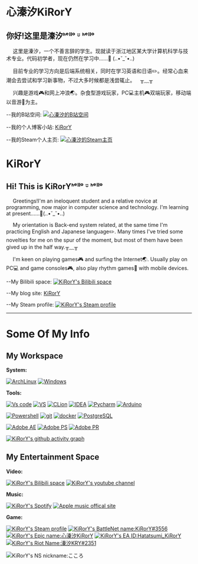 # 心溱汐KiRorY
## 你好!这里是溱汐ᑋᵉᑊᑊᵒ ᵕ̈ ᑋᵉᑊᑊᵒ

&ensp;&ensp; 这里是溱汐，一个不善言辞的学生。现就读于浙江地区某大学计算机科学与技术专业。代码初学者，现在仍然在学习中......:blue_book:   (..•˘_˘•..)

&ensp;&ensp; 目前专业的学习方向是后端系统相关，同时在学习英语和日语:pencil2:。经常心血来潮会去尝试和学习新事物，不过大多时候都是浅尝辄止。&ensp;&ensp;╥﹏╥

&ensp;&ensp; 兴趣是游戏:video_game:和网上冲浪:earth_asia:。杂食型游戏玩家，PC:computer:主机:video_game:双端玩家，移动端以音游:musical_note:为主。

--我的B站空间: [![心溱汐的B站空间](https://img.shields.io/badge/心溱汐-pink?style=for-the-badge&logo=bilibili&logoColor=white)](https://space.bilibili.com/79834065)

--我的个人博客小站: [KiRorY](kirory.xyz)

--我的Steam个人主页: [![心溱汐的Steam主页](https://img.shields.io/badge/Steam-000000?style=for-the-badge&logo=steam&logoColor=white)](https://steamcommunity.com/id/Kokoro_Daze/)

# KiRorY
## Hi! This is KiRorYᑋᵉᑊᑊᵒ ᵕ̈ ᑋᵉᑊᑊᵒ
&ensp;&ensp; Greetings!I'm an ineloquent student and a relative novice at programming, now major in computer science and technology. I'm learning at present......:blue_book:(..•˘_˘•..)

&ensp;&ensp; My orientation is Back-end system related, at the same time I'm practicing English and Japanese language:pencil2:. Many times I've tried some novelties for me on the spur of the moment, but most of them have been gived up in the half way.╥﹏╥

&ensp;&ensp; I'm keen on playing games:video_game: and surfing the Internet:earth_asia:. Usually play on PC:computer: and game consoles:video_game:, also play rhythm games:musical_note: with mobile devices.

--My Bilibili space: [![KiRorY's Bilibili space](https://img.shields.io/badge/心溱汐-pink?style=for-the-badge&logo=bilibili&logoColor=white)](https://space.bilibili.com/79834065)

--My blog site: [KiRorY](kirory.xyz)

--My Steam profile: [![KiRorY's Steam profile](https://img.shields.io/badge/Steam-000000?style=for-the-badge&logo=steam&logoColor=white)](https://steamcommunity.com/id/Kokoro_Daze/)

---

# Some Of My Info
## My Workspace
<b>System:</b>

[![ArchLinux](https://img.shields.io/badge/Arch_Linux-1793D1?style=for-the-badge&logo=arch-linux&logoColor=white)](https://www.archlinux.org/)
[![Windows](https://img.shields.io/badge/Windows-0078D6?style=for-the-badge&logo=windows&logoColor=white)](https://www.microsoft.com/en-us/windows/)

<b>Tools:</b>

[![Vs code](https://img.shields.io/badge/Visual_Studio_Code-0078D4?style=for-the-badge&logo=visual%20studio%20code&logoColor=white)](https://code.visualstudio.com/)
[![VS](https://img.shields.io/badge/Visual_Studio-5C2D91?style=for-the-badge&logo=visual%20studio&logoColor=white)](https://visualstudio.microsoft.com/vs/)
[![CLion](https://img.shields.io/badge/CLion-000000?style=for-the-badge&logo=clion&logoColor=white)](https://www.jetbrains.com/clion/)
[![IDEA](https://img.shields.io/badge/IntelliJ_IDEA-000000.svg?style=for-the-badge&logo=intellij-idea&logoColor=white)](https://www.jetbrains.com/idea/)
[![Pycharm](https://img.shields.io/badge/PyCharm-000000.svg?&style=for-the-badge&logo=PyCharm&logoColor=white)](https://www.jetbrains.com/pycharm/)
[![Arduino](https://img.shields.io/badge/Arduino_IDE-00979D?style=for-the-badge&logo=arduino&logoColor=white)](https://www.arduino.cc/)

[![Powershell](https://img.shields.io/badge/powershell-5391FE?style=for-the-badge&logo=powershell&logoColor=white)](https://learn.microsoft.com/en-us/powershell/)
[![git](https://img.shields.io/badge/GIT-E44C30?style=for-the-badge&logo=git&logoColor=white)](https://git-scm.com/)
[![docker](https://img.shields.io/badge/Docker-3498DB?style=for-the-badge&logo=docker&logoColor=white)](https://www.docker.com/)
[![PostgreSQL](https://img.shields.io/badge/PostgreSQL-316192?style=for-the-badge&logo=postgresql&logoColor=white)](https://www.postgresql.org/)


[![Adobe AE](https://img.shields.io/badge/Adobe%20after%20affects-CF96FD?style=for-the-badge&logo=Adobe%20after%20effects&logoColor=393665)](https://www.adobe.com/products/aftereffects.html)
[![Adobe PS](https://img.shields.io/badge/Adobe%20Photoshop-31A8FF?style=for-the-badge&logo=Adobe%20Photoshop&logoColor=black)](https://www.adobe.com/products/photoshop.html)
[![Adobe PR](https://img.shields.io/badge/Adobe%20Premiere%20Pro-9999FF?style=for-the-badge&logo=Adobe%20Premiere%20Pro&logoColor=white)](https://www.adobe.com/products/premiere.html)



[![KiRorY's github activity graph](https://github-readme-activity-graph.vercel.app/graph?username=KiRorY&theme=vue)](https://github.com/ashutosh00710/github-readme-activity-graph)


## My Entertainment Space
<b>Video:</b>

[![KiRorY's Bilibili space](https://img.shields.io/badge/bilibili-pink?style=for-the-badge&logo=bilibili&logoColor=white)](https://space.bilibili.com/79834065)
[![KiRorY's youtube channel](https://img.shields.io/badge/YouTube-FF0000?style=for-the-badge&logo=youtube&logoColor=white)](https://www.youtube.com/channel/UCaLf2TzoFluyBKaqa2kFj6A)

<b>Music:</b>

[![KiRorY's Spotify](https://img.shields.io/badge/Spotify-1ED760?&style=for-the-badge&logo=spotify&logoColor=white)](https://open.spotify.com/user/31wtxm742sjgcjigewbiaohb2p7a)
[![Apple music offical site](https://img.shields.io/badge/apple%20music-F34E68?style=for-the-badge&logo=apple%20music&logoColor=white)](https://www.apple.com/apple-music/)

<b>Game:</b>

[![KiRorY's Steam profile](https://img.shields.io/badge/Steam-000000?style=for-the-badge&logo=steam&logoColor=white)](https://steamcommunity.com/id/Kokoro_Daze/)
[![KiRorY's BattleNet name:KiRorY#3556](https://img.shields.io/badge/Battle.net%20%7C%20KiRorY%233556-000?style=for-the-badge&logo=battle.net&logoColor=148EFF)](https://www.blizzard.com/zh-tw/?_gl=1*1pbo1q7*_ga*MTY0OTY4MjQ0OC4xNjg5NjgzMDI1*_ga_VYKNV7C0S3*MTY4OTY4MzAyNC4xLjEuMTY4OTY4NDYwNy4xNi4wLjA.)
[![KiRorY's Epic name:心溱汐KiRorY](https://img.shields.io/badge/Epic%20Games%20%7C%20%E5%BF%83%E6%BA%B1%E6%B1%90KiRorY-313131?style=for-the-badge&logo=Epic%20Games&logoColor=white)](https://store.epicgames.com/)
[![KiRorY's EA ID:Hatatsumi_KiRorY](https://img.shields.io/badge/ea%20app%20%7C%20Hatatsumi__KiRorY-FA7343?style=for-the-badge&logo=EA&logoColor=white)](https://www.ea.com/ea-app)
[![KiRorY's Riot Name:溱汐KRY#2351](https://img.shields.io/badge/Riot_Games%20%7C%20%E6%BA%B1%E6%B1%90KRY%232351-D32936?style=for-the-badge&logo=riot-games&logoColor=white)](https://www.riotgames.com/en)

![KiRorY's NS nickname:こころ](https://img.shields.io/badge/Nintendo_Switch%20%7C%20%E3%81%93%E3%81%93%E3%82%8D%20%7C%20SW330054660920-E60012?style=for-the-badge&logo=nintendo-switch&logoColor=white)
